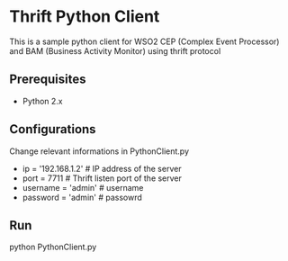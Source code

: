 Thrift Python Client
====================
This is a sample python client for WSO2 CEP (Complex Event Processor) and BAM (Business Activity Monitor) using thrift protocol

Prerequisites
--------------

* Python 2.x

Configurations
------------------

Change relevant informations in PythonClient.py
* ip = '192.168.1.2'	# IP address of the server
* port = 7711		# Thrift listen port of the server
* username = 'admin'	# username
* password = 'admin' 	# passowrd 

Run
------------
python PythonClient.py
